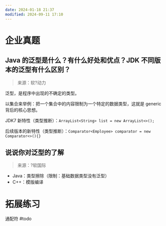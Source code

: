 ```yaml
---
date: 2024-01-18 21:37
modified: 2024-09-11 17:10
---
```


# 企业真题

## Java 的泛型是什么？有什么好处和优点？JDK 不同版本的泛型有什么区别？

>来源：软?动力

泛型，是程序中出现的不确定的类型。

以集合来举例：把一个集合中的内容限制为一个特定的数据类型，这就是 generic 背后的核心思想。

JDK7 新特性（类型推断）：`ArrayList<String> list = new ArrayList<>();`

后续版本的新特性（类型推断）：`Comparator<Employee> comparator = new Comparator<>(){}`

## 说说你对泛型的了解

>来源：?软国际

- Java：类型擦除（限制：基础数据类型没有泛型）
- C++：模版编译

# 拓展练习

通配符 #todo 
